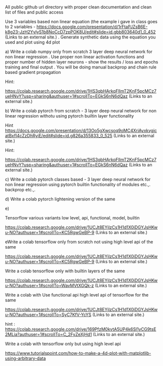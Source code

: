 
All public github url directory with proper clean documentation and clean list of files and public access 

 

 Use 3 variables based non linear equation (the example i gave in class goes to  2 variables - https://docs.google.com/presentation/d/1rFtaPJZsB6E-k8g23-JzH2YylyS1b8NoCcD7zpPOK8U/edit#slide=id.gbb803640d1_0_452 (Links to an external site.) . Generate synthetic data using the equation you used and plot using 4d plot

a) Write  a colab  numpy only from scratch 3 layer deep neural network for non linear regression . Use proper non linear activation functions and proper number of hidden layer neurons - show the results / loss and epochs training and final output . You will be doing manual backprop and chain rule based gradient propagation 

Hint: 

https://colab.research.google.com/drive/1HS3qbHArkqFlImT2KnF5pcMCz7ueHNvY?usp=sharing&authuser=1#scrollTo=EGkS6nN6dQaz (Links to an external site.)

b) Write a colab pytorch from scratch - 3 layer deep neural network for non linear regression withotu using pytorch builtin layer functionality 

Hint https://docs.google.com/presentation/d/13Oo5gXwcsoq9oMC4XriAyxkvgicatBxfI4cZzDhRyiE/edit#slide=id.g826a355833_0_525 (Links to an external site.)

 

Hint: 

https://colab.research.google.com/drive/1HS3qbHArkqFlImT2KnF5pcMCz7ueHNvY?usp=sharing&authuser=1#scrollTo=EGkS6nN6dQaz (Links to an external site.)

 

c) Write  a colab pytorch classes based - 3 layer deep neural network for non linear regression using pytorch builtin functionality of modules etc.,. backprop etc.,.

d) Write  a colab  pytorch lightening version of the same

e) 

Tensorflow various variants low level, api, functional, model, builtin 

https://colab.research.google.com/drive/1UCJt8EYjlzCs1H1d1X0iDGYJsHKwu-NO?authuser=1#scrollTo=KC5RgwGeBP-9 (Links to an external site.)

 


eWrite  a colab  tensorflow only from scratch not using high level api  of the same

https://colab.research.google.com/drive/1UCJt8EYjlzCs1H1d1X0iDGYJsHKwu-NO?authuser=1#scrollTo=KC5RgwGeBP-9 (Links to an external site.)

Write a colab tensorflow only with builtin layers of the same

https://colab.research.google.com/drive/1UCJt8EYjlzCs1H1d1X0iDGYJsHKwu-NO?authuser=1#scrollTo=WavMVtXGQk-z (Links to an external site.)

 Write a colab with Use functional api high level api  of tensorflow for the same

https://colab.research.google.com/drive/1UCJt8EYjlzCs1H1d1X0iDGYJsHKwu-NO?authuser=1#scrollTo=SyC7KfV-YcYS (Links to an external site.)

 


hint : https://colab.research.google.com/drive/169PfzM0kvtA5UP4k6Sl1yCG9tsE2MLia?authuser=1#scrollTo=C_2FyZeXjHd1 (Links to an external site.)

Write a colab with tensorflow only but using high level api

 

 

 

https://www.tutorialspoint.com/how-to-make-a-4d-plot-with-matplotlib-using-arbitrary-data
